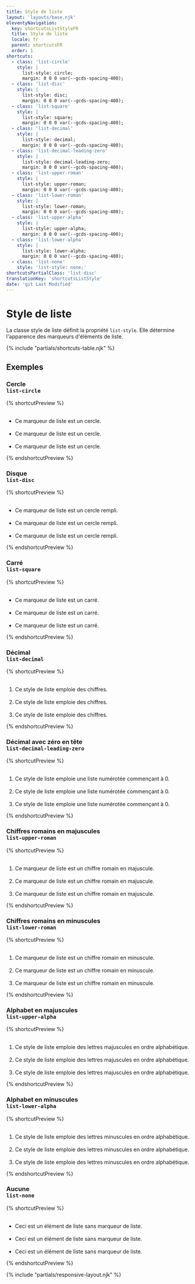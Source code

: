 ```yaml
---
title: Style de liste
layout: 'layouts/base.njk'
eleventyNavigation:
  key: shortcutsListStyleFR
  title: Style de liste
  locale: fr
  parent: shortcutsFR
  order: 1
shortcuts:
  - class: 'list-circle'
    style: |
      list-style: circle;
      margin: 0 0 0 var(--gcds-spacing-400);
  - class: 'list-disc'
    style: |
      list-style: disc;
      margin: 0 0 0 var(--gcds-spacing-400);
  - class: 'list-square'
    style: |
      list-style: square;
      margin: 0 0 0 var(--gcds-spacing-400);
  - class: 'list-decimal'
    style: |
      list-style: decimal;
      margin: 0 0 0 var(--gcds-spacing-400);
  - class: 'list-decimal-leading-zero'
    style: |
      list-style: decimal-leading-zero;
      margin: 0 0 0 var(--gcds-spacing-400);
  - class: 'list-upper-roman'
    style: |
      list-style: upper-roman;
      margin: 0 0 0 var(--gcds-spacing-400);
  - class: 'list-lower-roman'
    style: |
      list-style: lower-roman;
      margin: 0 0 0 var(--gcds-spacing-400);
  - class: 'list-upper-alpha'
    style: |
      list-style: upper-alpha;
      margin: 0 0 0 var(--gcds-spacing-400);
  - class: 'list-lower-alpha'
    style: |
      list-style: lower-alpha;
      margin: 0 0 0 var(--gcds-spacing-400);
  - class: 'list-none'
    style: 'list-style: none;'
shortcutsPartialClass: 'list-disc'
translationKey: 'shortcutsListStyle'
date: 'git Last Modified'
---
```


# Style de liste

La classe style de liste définit la propriété `list-style`. Elle détermine l'apparence des marqueurs d'éléments de liste.

{% include "partials/shortcuts-table.njk" %}

## Exemples

### Cercle<br/>`list-circle`

{% shortcutPreview %}

<ul class="list-circle">
  <li>Ce marqueur de liste est un cercle.</li>
  <li>Ce marqueur de liste est un cercle.</li>
  <li>Ce marqueur de liste est un cercle.</li>
</ul>
{% endshortcutPreview %}

### Disque<br/>`list-disc`

{% shortcutPreview %}

<ul class="list-disc">
  <li>Ce marqueur de liste est un cercle rempli.</li>
  <li>Ce marqueur de liste est un cercle rempli.</li>
  <li>Ce marqueur de liste est un cercle rempli.</li>
</ul>
{% endshortcutPreview %}

### Carré<br/>`list-square`

{% shortcutPreview %}

<ul class="list-square">
  <li>Ce marqueur de liste est un carré.</li>
  <li>Ce marqueur de liste est un carré.</li>
  <li>Ce marqueur de liste est un carré.</li>
</ul>
{% endshortcutPreview %}

### Décimal<br/>`list-decimal`

{% shortcutPreview %}

<ol class="list-decimal">
  <li>Ce style de liste emploie des chiffres.</li>
  <li>Ce style de liste emploie des chiffres.</li>
  <li>Ce style de liste emploie des chiffres.</li>
</ol>
{% endshortcutPreview %}

### Décimal avec zéro en tête<br/>`list-decimal-leading-zero`

{% shortcutPreview %}

<ol class="list-decimal-leading-zero">
  <li>Ce style de liste emploie une liste numérotée commençant à 0.</li>
  <li>Ce style de liste emploie une liste numérotée commençant à 0.</li>
  <li>Ce style de liste emploie une liste numérotée commençant à 0.</li>
</ol>
{% endshortcutPreview %}

### Chiffres romains en majuscules<br/>`list-upper-roman`

{% shortcutPreview %}

<ol class="list-upper-roman">
  <li>Ce marqueur de liste est un chiffre romain en majuscule.</li>
  <li>Ce marqueur de liste est un chiffre romain en majuscule.</li>
  <li>Ce marqueur de liste est un chiffre romain en majuscule.</li>
</ol>
{% endshortcutPreview %}

### Chiffres romains en minuscules<br/>`list-lower-roman`

{% shortcutPreview %}

<ol class="list-lower-roman">
  <li>Ce marqueur de liste est un chiffre romain en minuscule.</li>
  <li>Ce marqueur de liste est un chiffre romain en minuscule.</li>
  <li>Ce marqueur de liste est un chiffre romain en minuscule.</li>
</ol>
{% endshortcutPreview %}

### Alphabet en majuscules<br/>`list-upper-alpha`

{% shortcutPreview %}

<ol class="list-upper-alpha">
  <li>Ce style de liste emploie des lettres majuscules en ordre alphabétique.</li>
  <li>Ce style de liste emploie des lettres majuscules en ordre alphabétique.</li>
  <li>Ce style de liste emploie des lettres majuscules en ordre alphabétique.</li>
</ol>
{% endshortcutPreview %}

### Alphabet en minuscules<br/>`list-lower-alpha`

{% shortcutPreview %}

<ol class="list-lower-alpha">
  <li>Ce style de liste emploie des lettres minuscules en ordre alphabétique.</li>
  <li>Ce style de liste emploie des lettres minuscules en ordre alphabétique.</li>
  <li>Ce style de liste emploie des lettres minuscules en ordre alphabétique.</li>
</ol>
{% endshortcutPreview %}

### Aucune<br/>`list-none`

{% shortcutPreview %}

<ul class="list-none">
  <li>Ceci est un élément de liste sans marqueur de liste.</li>
  <li>Ceci est un élément de liste sans marqueur de liste.</li>
  <li>Ceci est un élément de liste sans marqueur de liste.</li>
</ul>
{% endshortcutPreview %}

{% include "partials/responsive-layout.njk" %}
